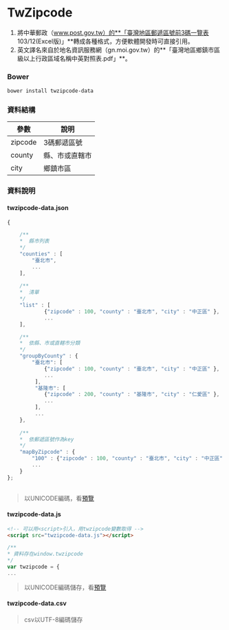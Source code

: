 # TwZipcode
1. 將中華郵政（www.post.gov.tw）的**「臺灣地區郵遞區號前3碼一覽表 103/12(Excel版)」**轉成各種格式，方便軟體開發時可直接引用。
2. 英文譯名來自於地名資訊服務網（gn.moi.gov.tw）的**「臺灣地區鄉鎮市區級以上行政區域名稱中英對照表.pdf」**。

### Bower
```sh
bower install twzipcode-data
```

### 資料結構
| 參數    | 說明           |
|---------|----------------|
| zipcode | 3碼郵遞區號    |
| county  | 縣、市或直轄市 |
| city    | 鄉鎮市區       |

### 資料說明

#### twzipcode-data.json
```javascript
{

    /**
    *  縣市列表  
    */
    "counties" : [
        "臺北市", 
        ...
    ],
    
    /**
    *  清單
    */
    "list" : [
            {"zipcode" : 100, "county" : "臺北市", "city" : "中正區" },
            ...
    ],

    /**
    *  依縣、市或直轄市分類
    */
    "groupByCounty" : {
        "臺北市": [
            {"zipcode" : 100, "county" : "臺北市", "city" : "中正區" },
            ...
         ],
         "基隆市": [
         	{"zipcode" : 200, "county" : "基隆市", "city" : "仁愛區" },
            ...
         ],
         ...
    },
    
    /**
    *  依郵遞區號作為key
    */
    "mapByZipcode" : {
        "100" : {"zipcode" : 100, "county" : "臺北市", "city" : "中正區" },
        ...
    }
};
        
```
> 以UNICODE編碼，看[預覽](http://yyc1217.github.io/twzipcode-data/twzipcode-data.js.demo.html)

#### twzipcode-data.js
```html
<!-- 可以用<script>引入，用twzipcode變數取得 -->
<script src="twzipcode-data.js"></script>
```

```javascript
/**
* 資料存在window.twzipcode
*/
var twzipcode = {
...
```
> 以UNICODE編碼儲存，看[預覽](http://yyc1217.github.io/twzipcode-data/twzipcode-data.js.demo.html)

#### twzipcode-data.csv
> csv以UTF-8編碼儲存
